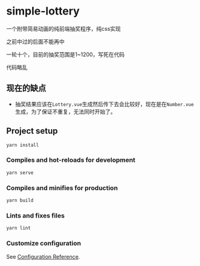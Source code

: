# simple-lottery

一个附带简易动画的纯前端抽奖程序，纯css实现

之前中过的后面不能再中

一轮十个，目前的抽奖范围是1~1200，写死在代码

代码略乱

## 现在的缺点
- 抽奖结果应该在`Lottery.vue`生成然后传下去会比较好，现在是在`Number.vue`生成，为了保证不重复，无法同时开始了。

## Project setup
```
yarn install
```

### Compiles and hot-reloads for development
```
yarn serve
```

### Compiles and minifies for production
```
yarn build
```

### Lints and fixes files
```
yarn lint
```

### Customize configuration
See [Configuration Reference](https://cli.vuejs.org/config/).
